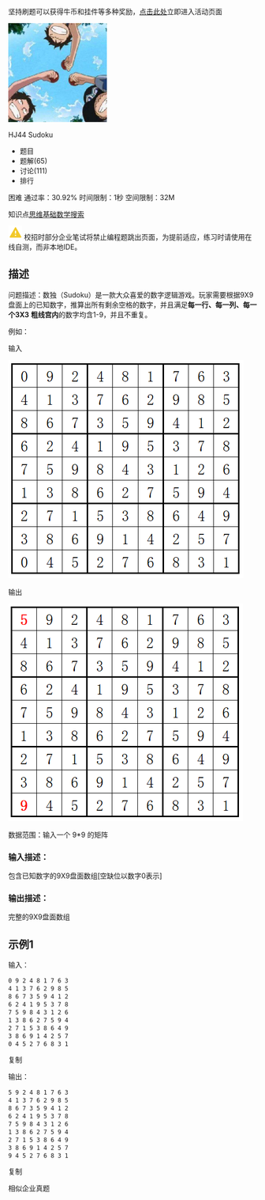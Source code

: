 坚持刷题可以获得牛币和挂件等多种奖励，[点击此处](https://www.nowcoder.com/activity/coding-2021/index/5)立即进入活动页面

[![img](MarkDownImages/HJ44.assets/resize,m_mfit,h_200,w_200.png)](https://www.nowcoder.com/profile/2127843)

HJ44 Sudoku







- 题目
- 题解(65)
- 讨论(111)
- 排行

困难 通过率：30.92% 时间限制：1秒 空间限制：32M

知识点[思维](https://www.nowcoder.com/exam/oj/ta?tpId=37?tag=5048)[基础数学](https://www.nowcoder.com/exam/oj/ta?tpId=37?tag=5050)[搜索](https://www.nowcoder.com/exam/oj/ta?tpId=37?tag=3381)

![warning](MarkDownImages/HJ44.assets/warning.png) 校招时部分企业笔试将禁止编程题跳出页面，为提前适应，练习时请使用在线自测，而非本地IDE。

## 描述

问题描述：数独（Sudoku）是一款大众喜爱的数字逻辑游戏。玩家需要根据9X9盘面上的已知数字，推算出所有剩余空格的数字，并且满足**每一行、每一列、每一个3X3** **粗线宫内**的数字均含1-9，并且不重复。

例如：

输入

![img](MarkDownImages/HJ44.assets/E29A36714F128D3B9B3E2DA1D8D357D7.png)

输出

![img](MarkDownImages/HJ44.assets/9D09933CEBE1C910F3FC7B5638CDC516.png)

数据范围：输入一个 9*9 的矩阵

### 输入描述：

包含已知数字的9X9盘面数组[空缺位以数字0表示]

### 输出描述：

完整的9X9盘面数组

## 示例1

输入：

```
0 9 2 4 8 1 7 6 3
4 1 3 7 6 2 9 8 5
8 6 7 3 5 9 4 1 2
6 2 4 1 9 5 3 7 8
7 5 9 8 4 3 1 2 6
1 3 8 6 2 7 5 9 4
2 7 1 5 3 8 6 4 9
3 8 6 9 1 4 2 5 7
0 4 5 2 7 6 8 3 1
```

复制

输出：

```
5 9 2 4 8 1 7 6 3
4 1 3 7 6 2 9 8 5
8 6 7 3 5 9 4 1 2
6 2 4 1 9 5 3 7 8
7 5 9 8 4 3 1 2 6
1 3 8 6 2 7 5 9 4
2 7 1 5 3 8 6 4 9
3 8 6 9 1 4 2 5 7
9 4 5 2 7 6 8 3 1
```

复制

相似企业真题